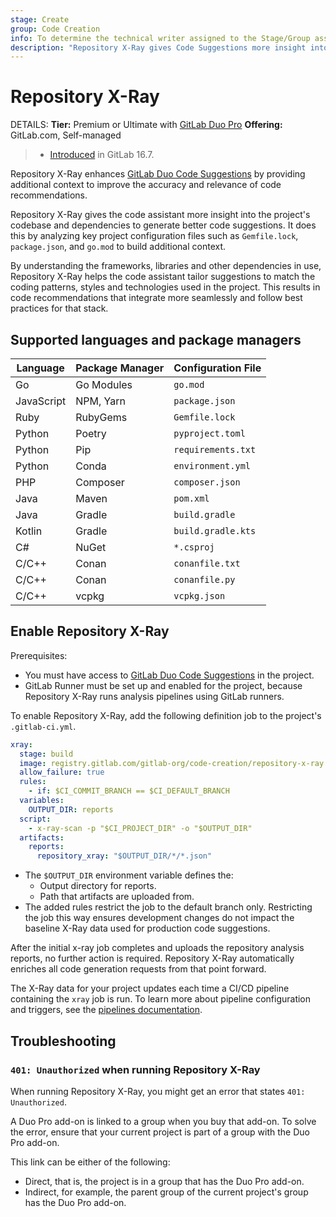 ```yaml
---
stage: Create
group: Code Creation
info: To determine the technical writer assigned to the Stage/Group associated with this page, see https://handbook.gitlab.com/handbook/product/ux/technical-writing/#assignments
description: "Repository X-Ray gives Code Suggestions more insight into your project's codebase and dependencies."
---
```


# Repository X-Ray

DETAILS:
**Tier:** Premium or Ultimate with [GitLab Duo Pro](../../../../subscriptions/subscription-add-ons.md)
**Offering:** GitLab.com, Self-managed

> - [Introduced](https://gitlab.com/groups/gitlab-org/-/epics/12060) in GitLab 16.7.

Repository X-Ray enhances [GitLab Duo Code Suggestions](index.md) by providing additional context to improve the accuracy and relevance of code recommendations.

Repository X-Ray gives the code assistant more insight into the project's codebase and dependencies to generate better code suggestions. It does this by analyzing key project configuration files such as `Gemfile.lock`, `package.json`, and `go.mod` to build additional context.

By understanding the frameworks, libraries and other dependencies in use, Repository X-Ray helps the code assistant tailor suggestions to match the coding patterns, styles and technologies used in the project. This results in code recommendations that integrate more seamlessly and follow best practices for that stack.

## Supported languages and package managers

| Language   | Package Manager | Configuration File   |
| ---------- |-----------------| -------------------- |
| Go         | Go Modules      | `go.mod`             |
| JavaScript | NPM, Yarn       | `package.json`       |
| Ruby       | RubyGems        | `Gemfile.lock`       |
| Python     | Poetry          | `pyproject.toml`     |
| Python     | Pip             | `requirements.txt`   |
| Python     | Conda           | `environment.yml`    |
| PHP        | Composer        | `composer.json`      |
| Java       | Maven           | `pom.xml`            |
| Java       | Gradle          | `build.gradle`       |
| Kotlin     | Gradle          | `build.gradle.kts`   |
| C#         | NuGet           | `*.csproj`           |
| C/C++      | Conan           | `conanfile.txt`      |
| C/C++      | Conan           | `conanfile.py`       |
| C/C++      | vcpkg           | `vcpkg.json`         |

## Enable Repository X-Ray

Prerequisites:

- You must have access to [GitLab Duo Code Suggestions](index.md) in the project.
- GitLab Runner must be set up and enabled for the project, because Repository X-Ray runs analysis pipelines using GitLab runners.

To enable Repository X-Ray, add the following definition job to the project's `.gitlab-ci.yml`.

```yaml
xray:
  stage: build
  image: registry.gitlab.com/gitlab-org/code-creation/repository-x-ray:latest
  allow_failure: true
  rules:
    - if: $CI_COMMIT_BRANCH == $CI_DEFAULT_BRANCH
  variables:
    OUTPUT_DIR: reports
  script:
    - x-ray-scan -p "$CI_PROJECT_DIR" -o "$OUTPUT_DIR"
  artifacts:
    reports:
      repository_xray: "$OUTPUT_DIR/*/*.json"
```

- The `$OUTPUT_DIR` environment variable defines the:
  - Output directory for reports.
  - Path that artifacts are uploaded from.
- The added rules restrict the job to the default branch only. Restricting the job this way ensures development changes do not impact the baseline X-Ray data used for production code suggestions.

After the initial x-ray job completes and uploads the repository analysis reports, no further action is required. Repository X-Ray automatically enriches all code generation requests from that point forward.

The X-Ray data for your project updates each time a CI/CD pipeline containing the `xray`
job is run. To learn more about pipeline configuration and triggers, see the
[pipelines documentation](../../../../ci/pipelines/merge_request_pipelines.md).

## Troubleshooting

### `401: Unauthorized` when running Repository X-Ray

When running Repository X-Ray, you might get an error that states `401: Unauthorized`.

A Duo Pro add-on is linked to a group when you buy that add-on. To solve the error, ensure
that your current project is part of a group with the Duo Pro add-on.

This link can be either of the following:

- Direct, that is, the project is in a group that has the Duo Pro add-on.
- Indirect, for example, the parent group of the current project's group has the Duo Pro add-on.
